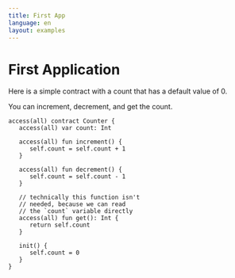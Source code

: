 ```yaml
---
title: First App
language: en
layout: examples
---
```


# First Application

Here is a simple contract with a count that has a default value of 0.

You can increment, decrement, and get the count.

```cadence
access(all) contract Counter {
   access(all) var count: Int

   access(all) fun increment() {
      self.count = self.count + 1
   }

   access(all) fun decrement() {
      self.count = self.count - 1
   }

   // technically this function isn't 
   // needed, because we can read
   // the `count` variable directly
   access(all) fun get(): Int {
      return self.count
   }

   init() {
      self.count = 0
   }
}
```
